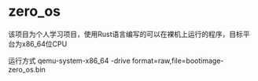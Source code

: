 # zero_os
该项目为个人学习项目，使用Rust语言编写的可以在裸机上运行的程序，目标平台为x86_64位CPU

运行方式 qemu-system-x86_64 -drive format=raw,file=bootimage-zero_os.bin
